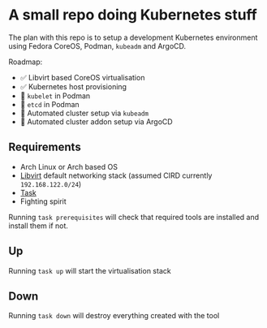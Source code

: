 # A small repo doing Kubernetes stuff

The plan with this repo is to setup a development Kubernetes environment using Fedora CoreOS, Podman, `kubeadm` and ArgoCD.

Roadmap:

 - ✅ Libvirt based CoreOS virtualisation
 - ✅ Kubernetes host provisioning
 - 🚧 `kubelet` in Podman
 - 🚧 `etcd` in Podman
 - 🚧 Automated cluster setup via `kubeadm`
 - 🚧 Automated cluster addon setup via ArgoCD

## Requirements

- Arch Linux or Arch based OS
- [Libvirt](https://libvirt.org/) default networking stack (assumed CIRD currently `192.168.122.0/24`)
- [Task](https://taskfile.dev/)
- Fighting spirit

Running `task prerequisites` will check that required tools are installed and install them if not.

## Up

Running `task up` will start the virtualisation stack

## Down

Running `task down` will destroy everything created with the tool

